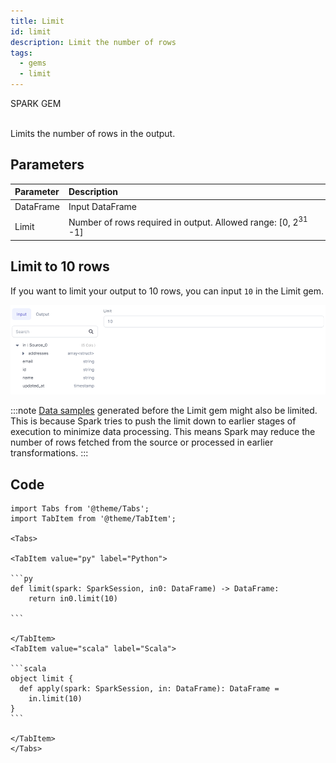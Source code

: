 ```yaml
---
title: Limit
id: limit
description: Limit the number of rows
tags:
  - gems
  - limit
---
```


<span class="badge">SPARK GEM</span><br /><br />

Limits the number of rows in the output.

## Parameters

| Parameter | Description                                                              |
| :-------- | :----------------------------------------------------------------------- |
| DataFrame | Input DataFrame                                                          |
| Limit     | Number of rows required in output. Allowed range: [0, 2<sup>31</sup> -1] |

## Limit to 10 rows

If you want to limit your output to 10 rows, you can input `10` in the Limit gem.

![Example usage of Limit](./img/limit_eg_1.png)

:::note
[Data samples](docs/Spark/execution/interactive-execution.md) generated before the Limit gem might also be limited. This is because Spark tries to push the limit down to earlier stages of execution to minimize data processing. This means Spark may reduce the number of rows fetched from the source or processed in earlier transformations.
:::

## Code

````mdx-code-block
import Tabs from '@theme/Tabs';
import TabItem from '@theme/TabItem';

<Tabs>

<TabItem value="py" label="Python">

```py
def limit(spark: SparkSession, in0: DataFrame) -> DataFrame:
    return in0.limit(10)

```

</TabItem>
<TabItem value="scala" label="Scala">

```scala
object limit {
  def apply(spark: SparkSession, in: DataFrame): DataFrame =
    in.limit(10)
}
```

</TabItem>
</Tabs>

````

